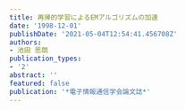 ```yaml
---
title: 再帰的学習によるEMアルゴリズムの加速
date: '1998-12-01'
publishDate: '2021-05-04T12:54:41.456708Z'
authors:
- 池田 思朗
publication_types:
- '2'
abstract: ''
featured: false
publication: '*電子情報通信学会論文誌*'
---
```

